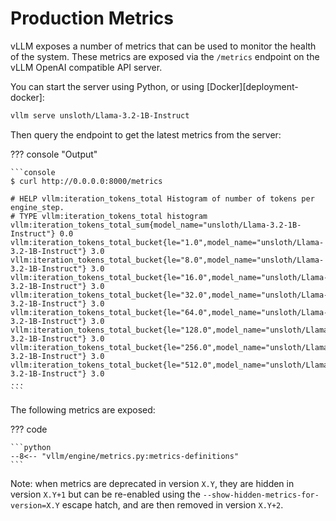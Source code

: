 # Production Metrics

vLLM exposes a number of metrics that can be used to monitor the health of the
system. These metrics are exposed via the `/metrics` endpoint on the vLLM
OpenAI compatible API server.

You can start the server using Python, or using [Docker][deployment-docker]:

```bash
vllm serve unsloth/Llama-3.2-1B-Instruct
```

Then query the endpoint to get the latest metrics from the server:

??? console "Output"

    ```console
    $ curl http://0.0.0.0:8000/metrics

    # HELP vllm:iteration_tokens_total Histogram of number of tokens per engine_step.
    # TYPE vllm:iteration_tokens_total histogram
    vllm:iteration_tokens_total_sum{model_name="unsloth/Llama-3.2-1B-Instruct"} 0.0
    vllm:iteration_tokens_total_bucket{le="1.0",model_name="unsloth/Llama-3.2-1B-Instruct"} 3.0
    vllm:iteration_tokens_total_bucket{le="8.0",model_name="unsloth/Llama-3.2-1B-Instruct"} 3.0
    vllm:iteration_tokens_total_bucket{le="16.0",model_name="unsloth/Llama-3.2-1B-Instruct"} 3.0
    vllm:iteration_tokens_total_bucket{le="32.0",model_name="unsloth/Llama-3.2-1B-Instruct"} 3.0
    vllm:iteration_tokens_total_bucket{le="64.0",model_name="unsloth/Llama-3.2-1B-Instruct"} 3.0
    vllm:iteration_tokens_total_bucket{le="128.0",model_name="unsloth/Llama-3.2-1B-Instruct"} 3.0
    vllm:iteration_tokens_total_bucket{le="256.0",model_name="unsloth/Llama-3.2-1B-Instruct"} 3.0
    vllm:iteration_tokens_total_bucket{le="512.0",model_name="unsloth/Llama-3.2-1B-Instruct"} 3.0
    ...
    ```

The following metrics are exposed:

??? code

    ```python
    --8<-- "vllm/engine/metrics.py:metrics-definitions"
    ```

Note: when metrics are deprecated in version `X.Y`, they are hidden in version `X.Y+1`
but can be re-enabled using the `--show-hidden-metrics-for-version=X.Y` escape hatch,
and are then removed in version `X.Y+2`.
